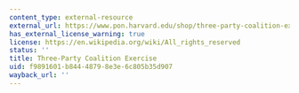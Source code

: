 ```yaml
---
content_type: external-resource
external_url: https://www.pon.harvard.edu/shop/three-party-coalition-exercise/
has_external_license_warning: true
license: https://en.wikipedia.org/wiki/All_rights_reserved
status: ''
title: Three-Party Coalition Exercise
uid: f9891601-b844-4879-8e3e-6c805b35d907
wayback_url: ''
---
```

